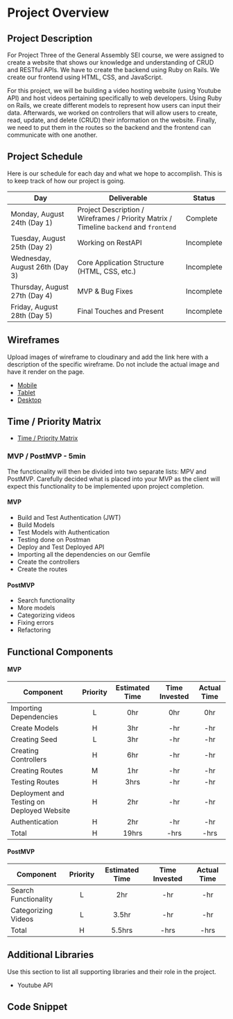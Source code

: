 # Project Overview

## Project Description

For Project Three of the General Assembly SEI course, we were assigned to create a website that shows our knowledge and understanding of CRUD and RESTful APIs. We have to create the backend using Ruby on Rails. We create our frontend using HTML, CSS, and JavaScript.

For this project, we will be building a video hosting website (using Youtube API) and host videos pertaining specifically to web developers. Using Ruby on Rails, we create different models to represent how users can input their data. Afterwards, we worked on controllers that will allow users to create, read, update, and delete (CRUD) their information on the website. Finally, we need to put them in the routes so the backend and the frontend can communicate with one another.

## Project Schedule

Here is our schedule for each day and what we hope to accomplish. This is to keep track of how our project is going.

|  Day | Deliverable | Status
|---|---| ---|
|Monday, August 24th (Day 1)| Project Description / Wireframes / Priority Matrix / Timeline `backend` and `frontend` | Complete
|Tuesday, August 25th (Day 2)| Working on RestAPI | Incomplete
|Wednesday, August 26th (Day 3)| Core Application Structure (HTML, CSS, etc.) | Incomplete
|Thursday, August 27th (Day 4)| MVP & Bug Fixes | Incomplete
|Friday, August 28th (Day 5)| Final Touches and Present | Incomplete

## Wireframes

Upload images of wireframe to cloudinary and add the link here with a description of the specific wireframe. Do not include the actual image and have it render on the page.  

- [Mobile](https://git.generalassemb.ly/SEIR-629/project-1-portfolio/blob/master/readme-assets/mobile.png)
- [Tablet](https://git.generalassemb.ly/SEIR-629/project-1-portfolio/blob/master/readme-assets/nav-highlight.gif)
- [Desktop](https://git.generalassemb.ly/SEIR-629/project-1-portfolio/blob/master/readme-assets/desktop.png)

## Time / Priority Matrix 

- [Time / Priority Matrix](https://res.cloudinary.com/dpggcudix/image/upload/v1598046174/Screen_Shot_2020-08-21_at_5.42.34_PM_z3asuy.png)

### MVP / PostMVP - 5min

The functionality will then be divided into two separate lists: MPV and PostMVP.  Carefully decided what is placed into your MVP as the client will expect this functionality to be implemented upon project completion.  

#### MVP 

- Build and Test Authentication (JWT)
- Build Models 
- Test Models with Authentication 
- Testing done on Postman
- Deploy and Test Deployed API
- Importing all the dependencies on our Gemfile
- Create the controllers
- Create the routes

#### PostMVP 

- Search functionality
- More models
- Categorizing videos
- Fixing errors
- Refactoring

## Functional Components

#### MVP
| Component | Priority | Estimated Time | Time Invested | Actual Time |
| --- | :---: |  :---: | :---: | :---: |
| Importing Dependencies | L | 0hr | 0hr | 0hr|
| Create Models | H | 3hr | -hr | -hr|
| Creating Seed | L | 3hr | -hr | -hr|
| Creating Controllers | H | 6hr| -hr | -hr |
| Creating Routes | M | 1hr | -hr | -hr|
| Testing Routes | H | 3hrs| -hr | -hr |
| Deployment and Testing on Deployed Website | H | 2hr | -hr | -hr|
| Authentication | H | 2hr | -hr | -hr|
| Total | H | 19hrs| -hrs | -hrs |

#### PostMVP
| Component | Priority | Estimated Time | Time Invested | Actual Time |
| --- | :---: |  :---: | :---: | :---: |
| Search Functionality | L | 2hr | -hr | -hr|
| Categorizing Videos | L | 3.5hr | -hr | -hr|
| Total | H | 5.5hrs| -hrs | -hrs |

## Additional Libraries
 Use this section to list all supporting libraries and their role in the project. 
 
 - Youtube API

## Code Snippet